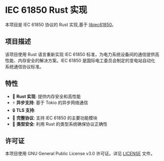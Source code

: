 
# IEC 61850 Rust 实现

本项目是 IEC 61850 协议的 Rust 实现,基于 [libiec61850](https://github.com/mz-automation/libiec61850)。

## 项目描述

该项目使用 Rust 语言重新实现 IEC 61850 标准，为电力系统设备间的通信提供高性能、内存安全的解决方案。IEC 61850 是国际电工委员会制定的变电站自动化系统通信协议标准。

## 特性

- 🦀 **Rust 实现**: 提供内存安全和高性能
- ⚡ **异步支持**: 基于 Tokio 的异步网络通信
- 🔒 **TLS 支持**: 
- 📡 **完整协议**: 支持 IEC 61850 的主要功能模块
- 🎯 **类型安全**: 利用 Rust 的类型系统确保协议正确性


## 许可证
本项目使用 GNU General Public License v3.0 许可证。详见 [LICENSE](LICENSE) 文件。
